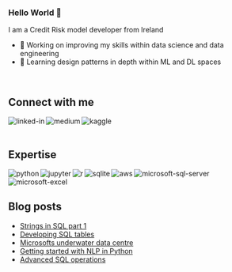 ### Hello World 👋
I am a Credit Risk model developer from Ireland
- 🔭 Working on improving my skills within data science and data engineering
- 🌱 Learning design patterns in depth within ML and DL spaces
<br>

## Connect with me

[<img align="left" alt="linked-in" src="https://img.shields.io/badge/linkedin-%230077B5.svg?&style=for-the-badge&logo=linkedin&logoColor=white" />](https://www.linkedin.com/in/james-mc-neill-180a9057/)
[<img align="left" alt="medium" src="https://img.shields.io/badge/medium-%2312100E.svg?&style=for-the-badge&logo=medium&logoColor=white" />](https://jamesmcneill06.medium.com/)
[<img align="left" alt="kaggle" src="https://img.shields.io/badge/Kaggle-20BEFF?style=for-the-badge&logo=Kaggle&logoColor=white" />](https://www.kaggle.com/datajmcn)
<br>
<br>

## Expertise

<img align="left" alt="python" src="https://img.shields.io/badge/Python-FFD43B?style=for-the-badge&logo=python&logoColor=darkgreen" />
<img align="left" alt="jupyter" src="https://img.shields.io/badge/Jupyter-F37626.svg?&style=for-the-badge&logo=Jupyter&logoColor=white" />
<img align="left" alt="r" src="https://img.shields.io/badge/R-276DC3?style=for-the-badge&logo=r&logoColor=white" />
<img align="left" alt="sqlite" src="https://img.shields.io/badge/SQLite-07405E?style=for-the-badge&logo=sqlite&logoColor=white" />
<img align="left" alt="aws" src="https://img.shields.io/badge/Amazon AWS-{232F3E}?style=for-the-badge&logo=amazonaws&logoColor=white" />
<img align="left" alt="microsoft-sql-server" src="https://img.shields.io/badge/Microsoft_SQL_Server-CC2927?style=for-the-badge&logo=microsoft-sql-server&logoColor=white" />
<img align="left" alt="microsoft-excel" src="https://img.shields.io/badge/Microsoft_Excel-217346?style=for-the-badge&logo=microsoft-excel&logoColor=white" />
<br>
<br>

## Blog posts
<!-- BLOG-POST-LIST:START -->
- [Strings in SQL part 1](https://towardsdatascience.com/strings-in-sql-part-1-122185dd0099?source=rss-b8007a8a59af------2)
- [Developing SQL tables](https://towardsdatascience.com/developing-sql-tables-3f9b96bc21e1?source=rss-b8007a8a59af------2)
- [Microsofts underwater data centre](https://medium.com/codex/microsofts-underwater-data-centre-89bde306b86a?source=rss-b8007a8a59af------2)
- [Getting started with NLP in Python](https://towardsdatascience.com/getting-started-with-nlp-in-python-6a14d0bf4cfe?source=rss-b8007a8a59af------2)
- [Advanced SQL operations](https://towardsdatascience.com/advanced-sql-operations-8856084a95a8?source=rss-b8007a8a59af------2)
<!-- BLOG-POST-LIST:END -->

